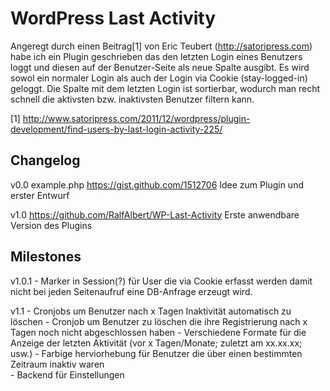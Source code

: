 WordPress Last Activity
=======================

Angeregt durch einen Beitrag[1] von Eric Teubert (http://satoripress.com) habe ich ein Plugin geschrieben
das den letzten Login eines Benutzers loggt und diesen auf der Benutzer-Seite als neue Spalte ausgibt.
Es wird sowol ein normaler Login als auch der Login via Cookie (stay-logged-in) geloggt.
Die Spalte mit dem letzten Login ist sortierbar, wodurch man recht schnell die aktivsten bzw. inaktivsten
Benutzer filtern kann.

[1] http://www.satoripress.com/2011/12/wordpress/plugin-development/find-users-by-last-login-activity-225/


Changelog
---------

v0.0 example.php https://gist.github.com/1512706
	Idee zum Plugin und erster Entwurf
	
v1.0 https://github.com/RalfAlbert/WP-Last-Activity
	Erste anwendbare Version des Plugins
	

Milestones
----------

v1.0.1
	- Marker in Session(?) für User die via Cookie erfasst werden damit nicht bei jeden Seitenaufruf eine DB-Anfrage
	erzeugt wird.

v1.1 
	- Cronjobs um Benutzer nach x Tagen Inaktivität automatisch zu löschen
	- Cronjob um Benutzer zu löschen die ihre Registrierung nach x Tagen noch nicht abgeschlossen haben
	- Verschiedene Formate für die Anzeige der letzten Aktivität (vor x Tagen/Monate; zuletzt am xx.xx.xx; usw.)
	- Farbige herviorhebung für Benutzer die über einen bestimmten Zeitraum inaktiv waren  
	- Backend für Einstellungen